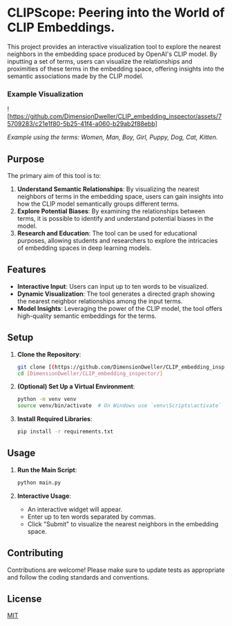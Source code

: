 # CLIPScope: Peering into the World of CLIP Embeddings.

This project provides an interactive visualization tool to explore the nearest neighbors in the embedding space produced by OpenAI's CLIP model. By inputting a set of terms, users can visualize the relationships and proximities of these terms in the embedding space, offering insights into the semantic associations made by the CLIP model.

### Example Visualization
![https://github.com/DimensionDweller/CLIP_embedding_inspector/assets/75709283/c21e1f80-5b25-41f4-a060-b29ab2f88ebb]
  
*Example using the terms: Women, Man, Boy, Girl, Puppy, Dog, Cat, Kitten.*

## Purpose

The primary aim of this tool is to:
1. **Understand Semantic Relationships**: By visualizing the nearest neighbors of terms in the embedding space, users can gain insights into how the CLIP model semantically groups different terms.
2. **Explore Potential Biases**: By examining the relationships between terms, it is possible to identify and understand potential biases in the model.
3. **Research and Education**: The tool can be used for educational purposes, allowing students and researchers to explore the intricacies of embedding spaces in deep learning models.

## Features

- **Interactive Input**: Users can input up to ten words to be visualized.
- **Dynamic Visualization**: The tool generates a directed graph showing the nearest neighbor relationships among the input terms.
- **Model Insights**: Leveraging the power of the CLIP model, the tool offers high-quality semantic embeddings for the terms.

## Setup

1. **Clone the Repository**:
   ```bash
   git clone [(https://github.com/DimensionDweller/CLIP_embedding_inspector.git)]
   cd [DimensionDweller/CLIP_embedding_inspector/]
   ```

2. **(Optional) Set Up a Virtual Environment**:
   ```bash
   python -m venv venv
   source venv/bin/activate  # On Windows use `venv\Scripts\activate`
   ```

3. **Install Required Libraries**:
   ```bash
   pip install -r requirements.txt
   ```

## Usage

1. **Run the Main Script**:
   ```bash
   python main.py
   ```

2. **Interactive Usage**:
   - An interactive widget will appear.
   - Enter up to ten words separated by commas.
   - Click "Submit" to visualize the nearest neighbors in the embedding space.

## Contributing

Contributions are welcome! Please make sure to update tests as appropriate and follow the coding standards and conventions.

## License

[MIT](https://choosealicense.com/licenses/mit/)
